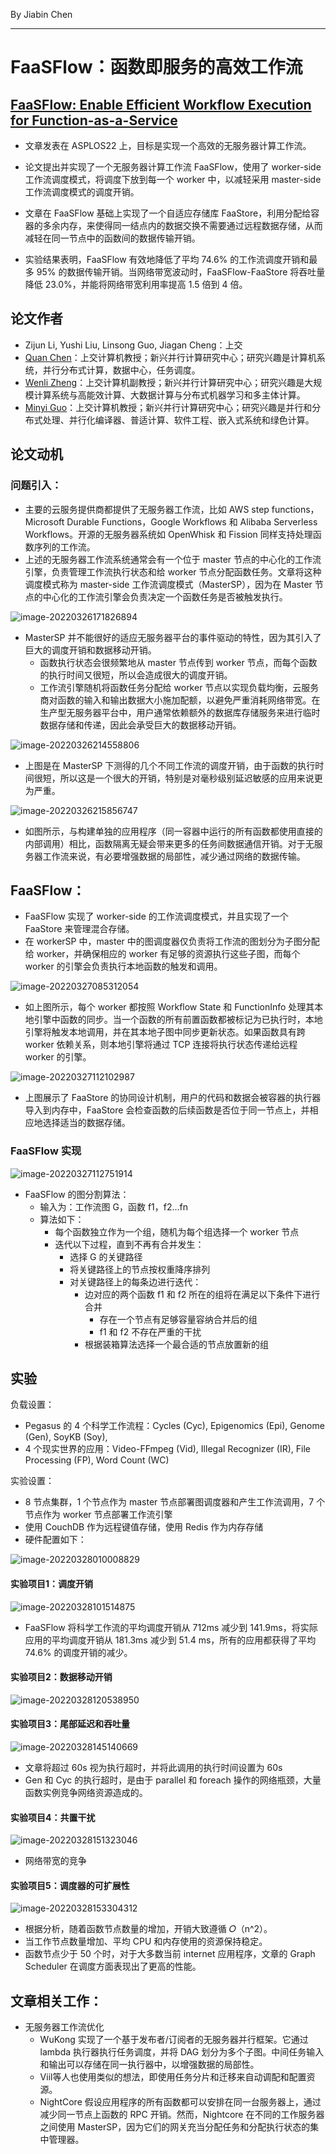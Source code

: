 By Jiabin Chen


---

# FaaSFlow：函数即服务的高效工作流

[FaaSFlow: Enable Efficient Workflow Execution for Function-as-a-Service](https://doi.org/10.1145/3503222.3507717)
---

* 文章发表在 ASPLOS22 上，目标是实现一个高效的无服务器计算工作流。

* 论文提出并实现了一个无服务器计算工作流 FaaSFlow，使用了 worker-side 工作流调度模式，将调度下放到每一个 worker 中，以减轻采用 master-side 工作流调度模式的调度开销。

* 文章在 FaaSFlow 基础上实现了一个自适应存储库 FaaStore，利用分配给容器的多余内存，来使得同一结点内的数据交换不需要通过远程数据存储，从而减轻在同一节点中的函数间的数据传输开销。

* 实验结果表明，FaaSFlow 有效地降低了平均 74.6% 的工作流调度开销和最多 95% 的数据传输开销。当网络带宽波动时，FaaSFlow-FaaStore 将吞吐量降低 23.0%，并能将网络带宽利用率提高 1.5 倍到 4 倍。

## 论文作者
* Zijun Li, Yushi Liu, Linsong Guo, Jiagan Cheng：上交
* [Quan Chen](https://www.cs.sjtu.edu.cn/~chen-quan/)：上交计算机教授；新兴并行计算研究中心；研究兴趣是计算机系统，并行分布式计算，数据中心，任务调度。
* [Wenli Zheng](https://www.cs.sjtu.edu.cn/PeopleDetail.aspx?id=371)：上交计算机副教授；新兴并行计算研究中心；研究兴趣是大规模计算系统与高能效计算、大数据计算与分布式机器学习和多主体计算。
* [Minyi Guo](https://cs.sjtu.edu.cn/~guo-my/)：上交计算机教授；新兴并行计算研究中心；研究兴趣是并行和分布式处理、并行化编译器、普适计算、软件工程、嵌入式系统和绿色计算。

## 论文动机
### 问题引入：

* 主要的云服务提供商都提供了无服务器工作流，比如 AWS step functions，Microsoft Durable Functions，Google Workflows 和 Alibaba Serverless Workflows。开源的无服务器系统如 OpenWhisk 和 Fission 同样支持处理函数序列的工作流。
* 上述的无服务器工作流系统通常会有一个位于 master 节点的中心化的工作流引擎，负责管理工作流执行状态和给 worker 节点分配函数任务。文章将这种调度模式称为 master-side 工作流调度模式（MasterSP），因为在 Master 节点的中心化的工作流引擎会负责决定一个函数任务是否被触发执行。

![image-20220326171826894](https://cdn.jsdelivr.net/gh/Jbinin/Image-hosting@master/uPic/202203/image-20220326171826894.png)

* MasterSP 并不能很好的适应无服务器平台的事件驱动的特性，因为其引入了巨大的调度开销和数据移动开销。
  * 函数执行状态会很频繁地从 master 节点传到 worker 节点，而每个函数的执行时间又很短，所以会造成很大的调度开销。
  * 工作流引擎随机将函数任务分配给 worker 节点以实现负载均衡，云服务商对函数的输入和输出数据大小施加配额，以避免严重消耗网络带宽。在生产型无服务器平台中，用户通常依赖额外的数据库存储服务来进行临时数据存储和传递，因此会承受巨大的数据移动开销。

![image-20220326214558806](https://cdn.jsdelivr.net/gh/Jbinin/Image-hosting@master/uPic/202203/image-20220326214558806.png)

* 上图是在 MasterSP 下测得的几个不同工作流的调度开销，由于函数的执行时间很短，所以这是一个很大的开销，特别是对毫秒级别延迟敏感的应用来说更为严重。

![image-20220326215856747](https://cdn.jsdelivr.net/gh/Jbinin/Image-hosting@master/uPic/202203/image-20220326215856747.png)

* 如图所示，与构建单独的应用程序（同一容器中运行的所有函数都使用直接的内部调用）相比，函数隔离无疑会带来更多的任务间数据通信开销。对于无服务器工作流来说，有必要增强数据的局部性，减少通过网络的数据传输。

## FaaSFlow：

* FaaSFlow 实现了 worker-side 的工作流调度模式，并且实现了一个 FaaStore 来管理混合存储。
* 在 workerSP 中，master 中的图调度器仅负责将工作流的图划分为子图分配给 worker，并确保相应的 worker 有足够的资源执行这些子图，而每个 worker 的引擎会负责执行本地函数的触发和调用。

![image-20220327085312054](https://cdn.jsdelivr.net/gh/Jbinin/Image-hosting@master/uPic/202203/image-20220327085312054.png)

* 如上图所示，每个 worker 都按照 Workflow State 和 FunctionInfo 处理其本地引擎中函数的同步。当一个函数的所有前置函数都被标记为已执行时，本地引擎将触发本地调用，并在其本地子图中同步更新状态。如果函数具有跨 worker 依赖关系，则本地引擎将通过 TCP 连接将执行状态传递给远程 worker 的引擎。

![image-20220327112102987](https://cdn.jsdelivr.net/gh/Jbinin/Image-hosting@master/uPic/202203/image-20220327112102987.png)

* 上图展示了 FaaStore 的协同设计机制，用户的代码和数据会被容器的执行器导入到内存中，FaaStore 会检查函数的后续函数是否位于同一节点上，并相应地选择适当的数据存储。

### FaaSFlow 实现

![image-20220327112751914](https://cdn.jsdelivr.net/gh/Jbinin/Image-hosting@master/uPic/202203/image-20220327112751914.png)

* FaaSFlow 的图分割算法：
  * 输入为：工作流图 G，函数 f1，f2...fn
  * 算法如下：
    * 每个函数独立作为一个组，随机为每个组选择一个 worker 节点
    * 迭代以下过程，直到不再有合并发生：
      * 选择 G 的关键路径
      * 将关键路径上的节点按权重降序排列
      * 对关键路径上的每条边进行迭代：
        * 边对应的两个函数 f1 和 f2 所在的组将在满足以下条件下进行合并
          * 存在一个节点有足够容量容纳合并后的组
          * f1 和 f2 不存在严重的干扰
        * 根据装箱算法选择一个最合适的节点放置新的组

## 实验

负载设置：

* Pegasus 的 4 个科学工作流程：Cycles (Cyc), Epigenomics (Epi), Genome (Gen), SoyKB (Soy),
* 4 个现实世界的应用：Video-FFmpeg (Vid), Illegal Recognizer (IR), File Processing (FP), Word Count (WC)

实验设置：
* 8 节点集群，1 个节点作为 master 节点部署图调度器和产生工作流调用，7 个节点作为 worker 节点部署工作流引擎
* 使用 CouchDB 作为远程键值存储，使用 Redis 作为内存存储
* 硬件配置如下：

![image-20220328010008829](https://cdn.jsdelivr.net/gh/Jbinin/Image-hosting@master/uPic/202203/image-20220328010008829.png)

#### 实验项目1：调度开销

![image-20220328101514875](https://cdn.jsdelivr.net/gh/Jbinin/Image-hosting@master/uPic/202203/image-20220328101514875.png)

* FaaSFlow 将科学工作流的平均调度开销从 712ms 减少到 141.9ms，将实际应用的平均调度开销从 181.3ms 减少到 51.4 ms，所有的应用都获得了平均 74.6% 的调度开销的减少。

#### 实验项目2：数据移动开销

![image-20220328120538950](https://cdn.jsdelivr.net/gh/Jbinin/Image-hosting@master/uPic/202203/image-20220328120538950.png) 

#### 实验项目3：尾部延迟和吞吐量

![image-20220328145140669](https://cdn.jsdelivr.net/gh/Jbinin/Image-hosting@master/uPic/202203/image-20220328145140669.png)

* 文章将超过 60s 视为执行超时，并将此调用的执行时间设置为 60s
* Gen 和 Cyc 的执行超时，是由于 parallel 和 foreach 操作的网络瓶颈，大量函数实例竞争网络资源造成的。

#### 实验项目4：共置干扰

![image-20220328151323046](https://cdn.jsdelivr.net/gh/Jbinin/Image-hosting@master/uPic/202203/image-20220328151323046.png)

* 网络带宽的竞争

#### 实验项目5：调度器的可扩展性

![image-20220328153304312](https://cdn.jsdelivr.net/gh/Jbinin/Image-hosting@master/uPic/202203/image-20220328153304312.png)

* 根据分析，随着函数节点数量的增加，开销大致遵循 𝑂（n^2）。
* 当工作节点数量增加、平均 CPU 和内存使用的资源保持稳定。
* 函数节点少于 50 个时，对于大多数当前 internet 应用程序，文章的 Graph Scheduler 在调度方面表现出了更高的性能。

## 文章相关工作：

* 无服务器工作流优化
  * WuKong 实现了一个基于发布者/订阅者的无服务器并行框架。它通过 lambda 执行器执行任务调度，并将 DAG 划分为多个子图。中间任务输入和输出可以存储在同一执行器中，以增强数据的局部性。
  * Viil等人也使用类似的想法，即使用任务分片和迁移来自动调配和配置资源。
  * NightCore 假设应用程序的所有函数都可以安排在同一台服务器上，通过减少同一节点上函数的 RPC 开销。然而，Nightcore 在不同的工作服务器之间使用 MasterSP，因为它们的网关充当分配任务和分配执行状态的集中管理器。


